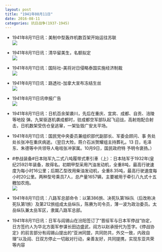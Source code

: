 ```yaml
---
layout: post
title: "1941年08月11日"
date: 2016-08-11
categories: 抗日战争(1937-1945)
---
```


<meta name="referrer" content="no-referrer" />

- 1941年8月11日讯：美制中型轰炸机数百架开始运往苏联 <br/><img src="https://ww4.sinaimg.cn/large/aca367d8jw1f6q7buuublj20i00hg78a.jpg" />

- 1941年8月11日讯：清华留美生，名额拟定 <br/><img src="https://ww3.sinaimg.cn/large/aca367d8jw1f6q5kyngbij207z0bjq49.jpg" />

- 1941年8月11日讯：国际社-美将对日侵略泰国实施经济制裁 <br/><img src="https://ww3.sinaimg.cn/large/aca367d8jw1f6q3uvgtm7j20k70hdjws.jpg" />

- 1941年8月11日讯：路透社-加拿大宣布冻结生丝 <br/><img src="https://ww1.sinaimg.cn/large/aca367d8jw1f6q24mrun1j205p05uwex.jpg" />

- 1941年8月11日讯申报广告 <br/><img src="https://ww3.sinaimg.cn/large/aca367d8jw1f6pwx6218zj20pd0hfq8a.jpg" />

- 1941年8月11日讯：日机百余架袭川，先后在重庆、宜宾、成都、自贡、涪陵等地投 弹。九架驱逐机袭成都时，驻成都空军部队起飞迎战，高射炮配合射 击，日机数架受伤仓皇逃窜，一架坠毁广安太平场。 

- 1941年8月11日讯：国民党中央委员兼组织部代副部长、军委会顾问、事 务处处长张冲在重庆病逝。（翌日大殓，蒋介石派贺耀组主持葬礼。13 日，毛泽东、朱德等中共领导人电唁张冲家属。10月9日，国民政府特 予明令褒扬。） 

- #参战装备#日本陆军九二式八吨履带式牽引車（上）：日本陆军于1932年(皇纪2592)年装备，故得名。初期甲型采用汽油发动机，全重8吨，最高行驶速度为每小时16公里；后期乙型改用柴油发动机，全重8.35吨，最高行驶速度每小时20公里。两种型号乘员7人，总产量1657辆，主要被用于牵引八九式十五糎加农炮。 <br/><img src="https://ww4.sinaimg.cn/large/aca367d8jw1f6pkrkimynj20920at404.jpg" />

- 1941年8月11日讯：八路军总部命令：以第386旅、决死队第1纵队（后改称决死队第1旅）及第212旅组成太岳纵队，陈赓为司令员，薄一波为政治委员。太岳纵队兼太岳军区，隶属八路军总部。 

- 1941年8月11日讯：日军与阎锡山在汾阳签订了“晋绥军与日本军停战”协定，日方签约人为华北方面军参谋长田边盛武，阎方以赵承授代为签字。《停战协定》的前言部分有阎锡山提出的“亚洲同盟，共同防共，外交一致，内政自理”以及阎、日双方停止一切敌对行动，亲善友好，共同提携，实现东亚共荣等内容 

